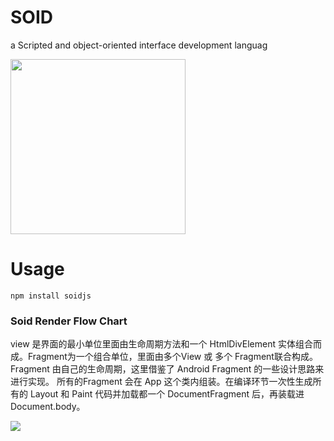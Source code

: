 # SOID
a Scripted and object-oriented interface development languag

<img src="http://lc-3dc7Ciuo.cn-n1.lcfile.com/bb72e31100ab2b2c1c64/soidJS.png" width="280px"></img>
# Usage
```
npm install soidjs
```

### Soid Render Flow Chart
view 是界面的最小单位里面由生命周期方法和一个 HtmlDivElement 实体组合而成。Fragment为一个组合单位，里面由多个View 或 多个 Fragment联合构成。
Fragment 由自己的生命周期，这里借鉴了 Android Fragment 的一些设计思路来进行实现。
所有的Fragment 会在  App 这个类内组装。在编译环节一次性生成所有的 Layout 和 Paint 代码并加载都一个 DocumentFragment 后，再装载进 Document.body。

<img src="http://lc-3dc7Ciuo.cn-n1.lcfile.com/67b9bdbec9181e62ec7c/SoidLogic.jpg"></img>